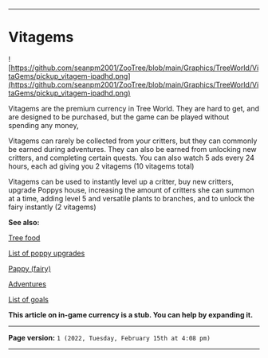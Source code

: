 
***

# Vitagems

![https://github.com/seanpm2001/ZooTree/blob/main/Graphics/TreeWorld/VitaGems/pickup_vitagem-ipadhd.png](https://github.com/seanpm2001/ZooTree/blob/main/Graphics/TreeWorld/VitaGems/pickup_vitagem-ipadhd.png)

Vitagems are the premium currency in Tree World. They are hard to get, and are designed to be purchased, but the game can be played without spending any money,

Vitagems can rarely be collected from your critters, but they can commonly be earned during adventures. They can also be earned from unlocking new critters, and completing certain quests. You can also watch 5 ads every 24 hours, each ad giving you 2 vitagems (10 vitagems total)

Vitagems can be used to instantly level up a critter, buy new critters, upgrade Poppys house, increasing the amount of critters she can summon at a time, adding level 5 and versatile plants to branches, and to unlock the fairy instantly (2 vitagems)

**See also:**

[Tree food](https://github.com/seanpm2001/SeansLifeArchive_Images_ThePlayForge_Tree-World/wiki/Tree-food/)

[List of poppy upgrades](https://github.com/seanpm2001/SeansLifeArchive_Images_ThePlayForge_Tree-World/wiki/List-of-Poppy-upgrades/)

[Pappy (fairy)](https://github.com/seanpm2001/SeansLifeArchive_Images_ThePlayForge_Tree-WOrld/wiki/Pappy-(fairy)/)

[Adventures](https://github.com/seanpm2001/SeansLifeArchive_Images_ThePlayForge_Tree-World/wiki/Adventures/)

[List of goals](https://github.com/seanpm2001/SeansLifeArchive_Images_ThePlayForge_Tree-World/wiki/List-of-goals)

**This article on in-game currency is a stub. You can help by expanding it.**

***

**Page version:** `1 (2022, Tuesday, February 15th at 4:08 pm)`

***
